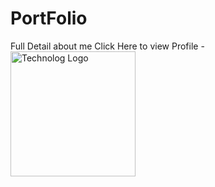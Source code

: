 # PortFolio
Full Detail about me
Click Here to view Profile - <a href="https://anand-baghel.github.io/PortFolio/"><img src="[logo.png](https://www.google.com/url?sa=i&url=https%3A%2F%2Fstock.adobe.com%2Fsearch%3Fk%3Dhd%2Bcomputer%2Bwallpapers&psig=AOvVaw2vtQz5Q1ueQzzdQZnwJf0l&ust=1723386790761000&source=images&cd=vfe&opi=89978449&ved=0CBEQjRxqFwoTCJDYwKjS6ocDFQAAAAAdAAAAABAE)" alt="Technolog Logo" width="200"/></a>
